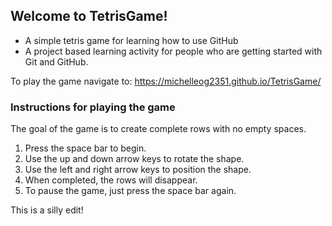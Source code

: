 ## Welcome to TetrisGame!

- A simple tetris game for learning how to use GitHub
- A project based learning activity for people who are getting started with Git and GitHub.

To play the game navigate to: https://michelleog2351.github.io/TetrisGame/

### Instructions for playing the game

The goal of the game is to create complete rows with no empty spaces.
1. Press the space bar to begin.
2. Use the up and down arrow keys to rotate the shape.
3. Use the left and right arrow keys to position the shape.
4. When completed, the rows will disappear.
5. To pause the game, just press the space bar again.

This is a silly edit!
